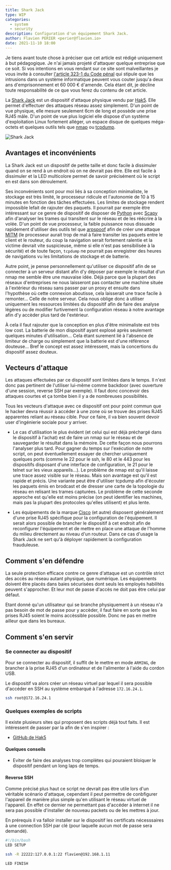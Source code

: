 ```yaml
---
title: Shark Jack
type: WIP
categories:
  - system
  - security
description: Configuration d'un équipement Shark Jack.
author: Flavien PERIER <perier@flavien.io>
date: 2021-11-10 18:00
---
```


Je tiens avant toute chose à préciser que cet article est rédigé uniquement à but pédagogique. Je n'ai jamais projeté d'attaquer quelque entreprise que ce soit. Si vos intentions en vous rendant sur ce site sont malveillantes je vous invite à consulter [l'article 323-1 du Code pénal](https://www.legifrance.gouv.fr/codes/article_lc/LEGIARTI000030939438/) qui stipule que les intrusions dans un système informatique peuvent vous couter jusqu'a deux ans d'emprisonnement et 60 000 € d'amende. Cela étant dit, je décline toute responsabilité de ce que vous ferez du contenu de cet article.

La [Shark Jack](https://shop.hak5.org/products/shark-jack) est un dispositif d'attaque physique vendu par [Hak5](https://hak5.org/). Elle permet d'effectuer des attaques réseau assez simplement. D'un point de vue physique, elle mesure seulement 6cm de long et possède une prise RJ45 mâle. D'un point de vue plus logiciel elle dispose d'un système d'exploitation Linux fortement alléger, un espace disque de quelques méga-octets et quelques outils tels que [nmap](https://nmap.org/) ou [tcpdump](https://www.tcpdump.org/).

![Shark Jack](https://medias.flavien.io/articles/shark-jack/shark-jack.webp)

## Avantages et inconvénients

La Shark Jack est un dispositif de petite taille et donc facile à dissimuler quand on se rend à un endroit où on ne devrait pas être. Elle est facile à dissimuler et la LED multicolore permet de savoir précisément où le script en est dans son déroulement.

Ses inconvénients sont pour moi liés à sa conception minimaliste, le stockage est très limité, le processeur ridicule et l'autonomie de 10 à 15 minutes en fonction des tâches effectuées. Les limites de stockage rendent impossible lefait de rajouter des paquets. Il pourrait par exemple être intéressant sur ce genre de dispositif de disposer de [Python](https://www.python.org/) avec [Scapy](https://scapy.net/) afin d'analyser les trames qui transitent sur le réseau et de les réécrire à la volée. D'un point de vue processeur, la faible puissance nous dissuade rapidement d'utiliser des outils tel que [arpspoof](https://github.com/alandau/arpspoof) afin de créer une attaque [MITM](https://fr.wikipedia.org/wiki/Attaque_de_l%27homme_du_milieu) (le processeur aurait trop de mal à faire transiter les paquets entre le client et le routeur, du coup la navigation serait fortement ralentie et la victime devrait vite suspicieuse, même si elle n'est pas sensibilisée à la sécurité) et de toute façon, `tcpdump` ne pourrait pas enregistrer des heures de navigations vu les limitations de stockage et de batterie.

Autre point, je pense personnellement qu'utiliser ce dispositif afin de se connecter à un serveur distant afin d'y déposer par exemple le résultat d'un nmap me semble être une mauvaise idée. Déjà parce que la plupart des réseaux d'entreprises ne nous laisseront pas contacter une machine située à l'extérieur du réseau sans passer par un proxy et ensuite dans l'hypothèse où cette connexion aboutisse, cela laisserait une trace facile à remonter... Celle de notre serveur. Cela nous oblige donc à utiliser uniquement les ressources limitées du dispositif afin de faire des analyse légères ou de modifier furtivement la configuration réseau à notre avantage afin d'y accèder plus tard de l'extérieur.

À cela il faut rajouter que la conception en plus d'être minimaliste est très low cost. La batterie de mon dispositif ayant explosé après seulement quelques minutes d'utilisation... Cela étant surement lié à l'absence de limiteur de charge ou simplement que la batterie est d'une référence douteuse... Bref le concept est assez intéressent, mais la concertions du dispositif assez douteux.

## Vecteurs d'attaque

Les attaques effectuées par ce dispositif sont limitées dans le temps. Il n'est donc pas pertinent de l'utiliser lui-même comme backdoor (avec ouverture d'une session, reverse SSH par exemple). Il faut donc concevoir des attaques courtes et ça tombe bien il y a de nombreuses possibilités.

Tous les vecteurs d'attaque avec ce dispositif ont pour point commun que le hacker devra réussir à accéder à une zone où se trouve des prises RJ45 apparentes reliant au réseau cible. Pour ce faire, il va bien souvent devoir user d'ingénierie sociale pour y arriver.

- Le cas d'utilisation le plus évident (et celui qui est déjà préchargé dans le dispositif à l'achat) est de faire un nmap sur le réseau et de sauvegarder le résultat dans la mémoire. De cette façon nous pourrons l'analyser plus tard. Pour gagner du temps sur l'exécution de notre script, on peut éventuellement essayer de chercher uniquement quelques ports (comme le 22 pour le ssh, le 80 et le 443 pour les dispositifs disposant d'une interface de configuration, le 21 pour le telnet sur les vieux appareils...). Le problème de nmap est qu'il laisse une trace assez visible sur le réseau. Mais son avantage est qu'il est rapide et précis. Une variante peut être d'utiliser tcpdump afin d'écouter les paquets émis en brodcast et de dresser une carte de la topologie du réseau en relisant les trames capturées. Le problème de cette seconde approche est qu'elle est moins précise (on peut identifier les machines, mais pas la plupart des protocoles qu'elles utilisent) et plus lente.

- Les équipements de la marque [Cisco](https://www.cisco.com/) (et autre) disposent généralement d'une prise RJ45 spécifique pour la configuration de l'équipement. Il serait alors possible de brancher le dispositif à cet endroit afin de reconfigurer l'équipement et de mettre en place une attaque de l'homme du milieu directement au niveau d'un routeur. Dans ce cas d'usage la Shark Jack ne sert qu'à déployer rapidement la configuration frauduleuse.

## Comment s'en défendre

La seule protection efficace contre ce genre d'attaque est un contrôle strict des accès au réseau autant physique, que numérique. Les équipements doivent être placés dans baies sécurisées dont seuls les employés habilités peuvent s'approcher. Et leur mot de passe d'accès ne doit pas être celui par défaut.

Etant donné qu'un utilisateur qui se branche physiquement à un réseau n'a pas besoin de mot de passe pour y accèder, il faut faire en sorte que les prises RJ45 soient le moins accèssible possible. Donc ne pas en mettre ailleur que dans les bureaux.

## Comment s'en servir

### Se connecter au dispositif

Pour se connecter au dispositif, il suffit de le mettre en mode `ARMING`, de brancher à la prise RJ45 d'un ordinateur et de l'alimenter à l'aide du cordon USB.

Le dispositif va alors créer un réseau virtuel par lequel il sera possible d'accéder en SSH au système embarqué à l'adresse `172.16.24.1`.

```bash
ssh root@172.16.24.1
```

### Quelques exemples de scripts

Il existe plusieurs sites qui proposent des scripts déjà tout faits. Il est intéressent de passer par la afin de s'en inspirer :

- [GitHub de Hak5](https://github.com/hak5/sharkjack-payloads)

#### Quelques conseils

- Eviter de faire des analyses trop complètes qui pouraient bloiquer le dispositif pendant un long laps de temps.

#### Reverse SSH

Comme précisé plus haut ce script ne devrait pas être utile lors d'un véritable scénario d'attaque, cependant il peut permettre de conbfigurer l'appareil de manière plus simple qu'en utilisant le réseau virtuel de l'appareil. En effet ce dernier ne permettant pas d'accéder à internet il ne sera pas possible d'installer de nouveau packets ou de les mettres à jour.

En prérequis il va falloir installer sur le dispositif les certificats nécesssaires à une connection SSH par clé (pour laquelle aucun mot de passe sera demandé).

```bash
#!/bin/bash
LED SETUP

ssh -R 22222:127.0.0.1:22 flavien@192.168.1.11

LED FINISH
```